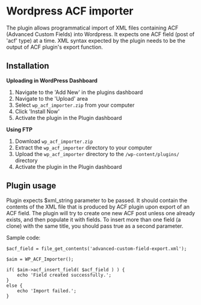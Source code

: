 Wordpress ACF importer
==============

The plugin allows programmatical import of XML files containing ACF (Advanced Custom Fields) into Wordpress. It expects one ACF field (post of 'acf' type) at a time. XML syntax expected by the plugin needs to be the output of ACF plugin's export function.


Installation
------------

**Uploading in WordPress Dashboard**

1. Navigate to the 'Add New' in the plugins dashboard
2. Navigate to the 'Upload' area
3. Select `wp_acf_importer.zip` from your computer
4. Click 'Install Now'
5. Activate the plugin in the Plugin dashboard

**Using FTP**

1. Download `wp_acf_importer.zip`
2. Extract the `wp_acf_importer` directory to your computer
3. Upload the `wp_acf_importer` directory to the `/wp-content/plugins/` directory
4. Activate the plugin in the Plugin dashboard


Plugin usage
------------

Plugin expects $xml_string parameter to be passed. It should contain the contents of the XML file that is produced by ACF plugin upon export of an ACF field. The plugin will try to create one new ACF post unless one already exists, and then populate it with fields. To insert more than one field (a clone) with the same title, you should pass true as a second parameter.

Sample code:

    $acf_field = file_get_contents('advanced-custom-field-export.xml');
            
    $aim = WP_ACF_Importer();
    
    if( $aim->acf_insert_field( $acf_field ) ) {
        echo 'Field created successfully.';
    }
    else {
        echo 'Import failed.';
    }


            
